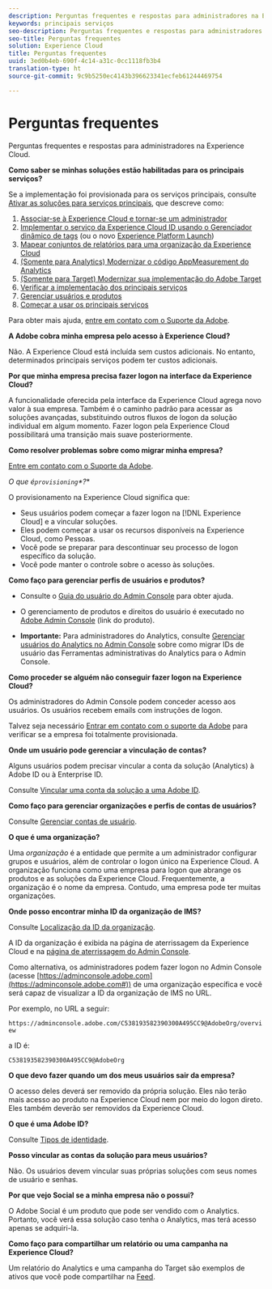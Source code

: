 ```yaml
---
description: Perguntas frequentes e respostas para administradores na Experience Cloud.
keywords: principais serviços
seo-description: Perguntas frequentes e respostas para administradores na Experience Cloud.
seo-title: Perguntas frequentes
solution: Experience Cloud
title: Perguntas frequentes
uuid: 3ed0b4eb-690f-4c14-a31c-0cc1118fb3b4
translation-type: ht
source-git-commit: 9c9b5250ec4143b396623341ecfeb61244469754

---
```



# Perguntas frequentes

Perguntas frequentes e respostas para administradores na Experience Cloud.

**Como saber se minhas soluções estão habilitadas para os principais serviços?**

Se a implementação foi provisionada para os serviços principais, consulte [Ativar as soluções para serviços principais](../core-services/core-services.md#concept_07ED1D5C64234E77976E6D572E78FB9C), que descreve como:


1. [Associar-se à Experience Cloud e tornar-se um administrador](../core-services/core-services.md#section_2423F0BD3DF642658103310EE5EA6154)
1. [Implementar o serviço da Experience Cloud ID usando o Gerenciador dinâmico de tags](../core-services/core-services.md#section_3C9F6DF37C654D939625BB4D485E4354) (ou o novo [Experience Platform Launch](https://marketing.adobe.com/resources/help/en_US/experience-cloud/launch/))
1. [Mapear conjuntos de relatórios para uma organização da Experience Cloud](../core-services/core-services.md#concept_apg_zq2_rw)
1. [(Somente para Analytics) Modernizar o código AppMeasurement do Analytics](../core-services/core-services.md#section_1798D9D0F05C47E29816AC4EEB9A0913)
1. [(Somente para Target) Modernizar sua implementação do Adobe Target](../core-services/core-services.md#section_C2F4493C7A36406DAE2266B429A4BD24)
1. [Verificar a implementação dos principais serviços](../core-services/core-services.md#section_E641782A0F4F44AF8C9C91216BE330D5)
1. [Gerenciar usuários e produtos](../core-services/core-services.md#section_B6E95F4E0E12483CB9DA99CBC0C5A4AF)
1. [Começar a usar os principais serviços](../core-services/core-services.md#section_960C06093623462E8EA247B3E97274A1)




Para obter mais ajuda, [entre em contato com o Suporte da Adobe](https://helpx.adobe.com/br/marketing-cloud/contact-support.html).

**A Adobe cobra minha empresa pelo acesso à Experience Cloud?**

Não. A Experience Cloud está incluída sem custos adicionais. No entanto, determinados principais serviços podem ter custos adicionais.

**Por que minha empresa precisa fazer logon na interface da Experience Cloud?**

A funcionalidade oferecida pela interface da Experience Cloud agrega novo valor à sua empresa. Também é o caminho padrão para acessar as soluções avançadas, substituindo outros fluxos de logon da solução individual em algum momento. Fazer logon pela Experience Cloud possibilitará uma transição mais suave posteriormente.

**Como resolver problemas sobre como migrar minha empresa?**

[Entre em contato com o Suporte da Adobe](https://helpx.adobe.com/br/marketing-cloud/contact-support.html).

**O que é*`provisioning`*?**

O provisionamento na Experience Cloud significa que:

* Seus usuários podem começar a fazer logon na [!DNL Experience Cloud] e a vincular soluções.
* Eles podem começar a usar os recursos disponíveis na Experience Cloud, como Pessoas.
* Você pode se preparar para descontinuar seu processo de logon específico da solução.
* Você pode manter o controle sobre o acesso às soluções.

**Como faço para gerenciar perfis de usuários e produtos?**

* Consulte o [Guia do usuário do Admin Console](https://helpx.adobe.com/br/enterprise/administering/user-guide.html) para obter ajuda.

* O gerenciamento de produtos e direitos do usuário é executado no [Adobe Admin Console](https://adminconsole.adobe.com/enterprise) (link do produto).

* **Importante:** Para administradores do Analytics, consulte [Gerenciar usuários do Analytics no Admin Console](https://marketing.adobe.com/resources/help/pt_BR/experience-cloud/admin-console/analytics-migration/) sobre como migrar IDs de usuário das Ferramentas administrativas do Analytics para o Admin Console.

**Como proceder se alguém não conseguir fazer logon na Experience Cloud?**

Os administradores do Admin Console podem conceder acesso aos usuários. Os usuários recebem emails com instruções de logon.

Talvez seja necessário [Entrar em contato com o suporte da Adobe](https://helpx.adobe.com/br/marketing-cloud/contact-support.html) para verificar se a empresa foi totalmente provisionada.

**Onde um usuário pode gerenciar a vinculação de contas?**

Alguns usuários podem precisar vincular a conta da solução (Analytics) à Adobe ID ou à Enterprise ID.

Consulte [Vincular uma conta da solução a uma Adobe ID](../admin-getting-started/organizations.md#task_FD389E78640848919E247AC5E95B8369).

**Como faço para gerenciar organizações e perfis de contas de usuários?**

Consulte [Gerenciar contas de usuário](../admin-getting-started/organizations.md#topic_C31CB834F109465A82ED57FF0563B3F1).

**O que é uma organização?**

Uma *organização* é a entidade que permite a um administrador configurar grupos e usuários, além de controlar o logon único na Experience Cloud. A organização funciona como uma empresa para logon que abrange os produtos e as soluções da Experience Cloud. Frequentemente, a organização é o nome da empresa. Contudo, uma empresa pode ter muitas organizações.

**Onde posso encontrar minha ID da organização de IMS?**

Consulte [Localização da ID da organização](organizations.md).

A ID da organização é exibida na página de aterrissagem da Experience Cloud e na [página de aterrissagem do Admin Console](https://adminconsole.adobe.com).

Como alternativa, os administradores podem fazer logon no Admin Console (acesse [https://adminconsole.adobe.com](https://adminconsole.adobe.com#)) de uma organização específica e você será capaz de visualizar a ID da organização de IMS no URL.

Por exemplo, no URL a seguir:

`https://adminconsole.adobe.com/C538193582390300A495CC9@AdobeOrg/overview`

a ID é:

`C538193582390300A495CC9@AdobeOrg`

**O que devo fazer quando um dos meus usuários sair da empresa?**

O acesso deles deverá ser removido da própria solução. Eles não terão mais acesso ao produto na Experience Cloud nem por meio do logon direto. Eles também deverão ser removidos da Experience Cloud.

**O que é uma Adobe ID?**

Consulte [Tipos de identidade](https://helpx.adobe.com/br/enterprise/help/identity.html).

**Posso vincular as contas da solução para meus usuários?**

Não. Os usuários devem vincular suas próprias soluções com seus nomes de usuário e senhas.

**Por que vejo Social se a minha empresa não o possui?**

O Adobe Social é um produto que pode ser vendido com o Analytics. Portanto, você verá essa solução caso tenha o Analytics, mas terá acesso apenas se adquiri-la.

**Como faço para compartilhar um relatório ou uma campanha na Experience Cloud?**

Um relatório do Analytics e uma campanha do Target são exemplos de ativos que você pode compartilhar na [Feed](../feed.md#concept_9256B8768A294009A777282DD8719213).
